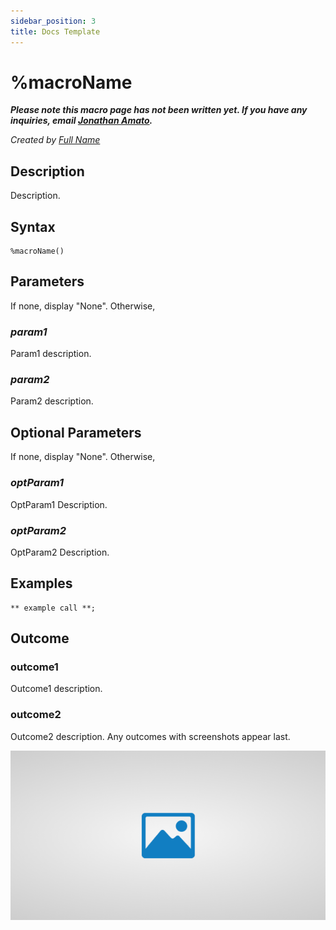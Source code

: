 ```yaml
---
sidebar_position: 3
title: Docs Template
---
```


# %macroName

_**Please note this macro page has not been written yet. If you have any inquiries, email [Jonathan Amato](mailto:jonathan.amato@emanatebiostats.com).**_

_Created by [Full Name](mailto:first.last@emanatebiostats.com?subject=User%20Guide:%20macro%20template)_

## Description

Description.

## Syntax

```sas
%macroName()
```

## Parameters

If none, display "None". Otherwise,

### _param1_

Param1 description.

### _param2_

Param2 description.

## Optional Parameters

If none, display "None". Otherwise,

### _optParam1_

OptParam1 Description.

### _optParam2_

OptParam2 Description.

## Examples

```sas
** example call **;
```

## Outcome

### outcome1

Outcome1 description.

### outcome2

Outcome2 description. Any outcomes with screenshots appear last.

![](/img/img-placeholder.png)
